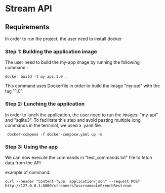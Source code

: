 # Stream API 

## Requirements

In order to run the project, the user need to install docker 

### Step 1: Building the application image
The user need to build the my-app image by running the following command :

```
docker build -t my-api:1.0 .
```
This command uses Dockerfile in order to build the image "my-api" with the tag "1.0".

### Step 2: Lunching the application

In order to lunch the application, the user need to run the images: "my-api" and "sqlite3".
To facilitate this step and avoid pasting multiple long commands in the terminal, we used a .yaml file.

```
 docker-compose -f docker-compose.yaml up -d
```
### Step 3: Using the app

We can now execute the commands in "test_commands.txt" file to fetch data from the API

example of command:
```
curl --header "Content-Type: application/json" --request POST http://127.0.0.1:6000/streamers?username=LeFrenchRestream
```
